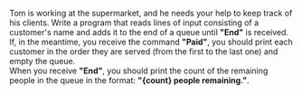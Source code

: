 Tom is working at the supermarket, and he needs your help to keep track of his clients. Write a program that reads lines of input consisting of a customer's name and adds it to the end of a queue until **"End"** is received. If, in the meantime, you receive the command **"Paid"**, you should print each customer in the order they are served (from the first to the last one) and empty the queue.   
When you receive **"End"**, you should print the count of the remaining people in the queue in the format: **"{count} people remaining."**.
